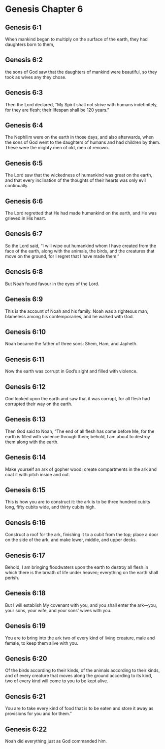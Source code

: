 # Genesis Chapter 6

## Genesis 6:1

When mankind began to multiply on the surface of the earth, they had daughters born to them,

## Genesis 6:2

the sons of God saw that the daughters of mankind were beautiful, so they took as wives any they chose.

## Genesis 6:3

Then the Lord declared, “My Spirit shall not strive with humans indefinitely, for they are flesh; their lifespan shall be 120 years.”

## Genesis 6:4

The Nephilim were on the earth in those days, and also afterwards, when the sons of God went to the daughters of humans and had children by them. These were the mighty men of old, men of renown.

## Genesis 6:5

The Lord saw that the wickedness of humankind was great on the earth, and that every inclination of the thoughts of their hearts was only evil continually.

## Genesis 6:6

The Lord regretted that He had made humankind on the earth, and He was grieved in His heart.

## Genesis 6:7

So the Lord said, “I will wipe out humankind whom I have created from the face of the earth, along with the animals, the birds, and the creatures that move on the ground, for I regret that I have made them.”

## Genesis 6:8

But Noah found favour in the eyes of the Lord.

## Genesis 6:9

This is the account of Noah and his family. Noah was a righteous man, blameless among his contemporaries, and he walked with God.

## Genesis 6:10

Noah became the father of three sons: Shem, Ham, and Japheth.

## Genesis 6:11

Now the earth was corrupt in God’s sight and filled with violence.

## Genesis 6:12

God looked upon the earth and saw that it was corrupt, for all flesh had corrupted their way on the earth.

## Genesis 6:13

Then God said to Noah, “The end of all flesh has come before Me, for the earth is filled with violence through them; behold, I am about to destroy them along with the earth.

## Genesis 6:14

Make yourself an ark of gopher wood; create compartments in the ark and coat it with pitch inside and out.

## Genesis 6:15

This is how you are to construct it: the ark is to be three hundred cubits long, fifty cubits wide, and thirty cubits high.

## Genesis 6:16

Construct a roof for the ark, finishing it to a cubit from the top; place a door on the side of the ark, and make lower, middle, and upper decks.

## Genesis 6:17

Behold, I am bringing floodwaters upon the earth to destroy all flesh in which there is the breath of life under heaven; everything on the earth shall perish.

## Genesis 6:18

But I will establish My covenant with you, and you shall enter the ark—you, your sons, your wife, and your sons’ wives with you.

## Genesis 6:19

You are to bring into the ark two of every kind of living creature, male and female, to keep them alive with you.

## Genesis 6:20

Of the birds according to their kinds, of the animals according to their kinds, and of every creature that moves along the ground according to its kind, two of every kind will come to you to be kept alive.

## Genesis 6:21

You are to take every kind of food that is to be eaten and store it away as provisions for you and for them.”

## Genesis 6:22

Noah did everything just as God commanded him.
